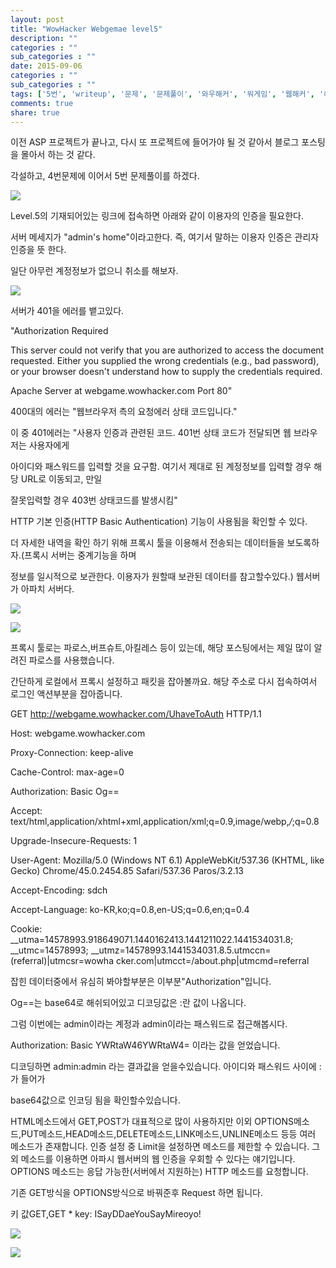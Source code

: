 ```yaml
---
layout: post
title: "WowHacker Webgemae level5"
description: ""
categories : ""
sub_categories : ""
date: 2015-09-06
categories : ""
sub_categories : ""
tags: ['5번', 'writeup', '문제', '문제풀이', '와우해커', '워게임', '웹해커', '해답']
comments: true
share: true
---
```


이전 ASP 프로젝트가 끝나고, 다시 또 프로젝트에 들어가야 될 것 같아서 블로그 포스팅을 몰아서 하는 것 같다.

각설하고, 4번문제에 이어서 5번 문제풀이를 하겠다.

  

  

![](/assets/images/posts/75/217A5B4C55EC137524F19F.PNG)

  

  

Level.5의 기재되어있는 링크에 접속하면 아래와 같이 이용자의 인증을 필요한다.

서버 메세지가 "admin's home"이라고한다. 즉, 여기서 말하는 이용자 인증은 관리자 인증을 뜻 한다.

일단 아무런 계정정보가 없으니 취소를 해보자.

  

  

![](/assets/images/posts/75/2669A44C55EC1378323AE2.PNG)

서버가 401을 에러를 뱉고있다.  

"Authorization Required

This server could not verify that you are authorized to access the document
requested. Either you supplied the wrong credentials (e.g., bad password), or
your browser doesn't understand how to supply the credentials required.

Apache Server at webgame.wowhacker.com Port 80"

  

400대의 에러는 "웹브라우저 측의 요청에러 상태 코드입니다."

이 중 401에러는 "사용자 인증과 관련된 코드. 401번 상태 코드가 전달되면 웹 브라우저는 사용자에게

아이디와 패스워드를 입력할 것을 요구함. 여기서 제대로 된 계정정보를 입력할 경우 해당 URL로 이동되고, 만일

잘못입력할 경우 403번 상태코드를 발생시킴"

  

HTTP 기본 인증(HTTP Basic Authentication) 기능이 사용됨을 확인할 수 있다.

더 자세한 내역을 확인 하기 위해 프록시 툴을 이용해서 전송되는 데이터들을 보도록하자.(프록시 서버는 중계기능을 하며

정보를 일시적으로 보관한다. 이용자가 원할때 보관된 데이터를 참고할수있다.) 웹서버가 아파치 서버다.

  

![](/assets/images/posts/75/2340563F55EC1474375E03.PNG)

  

  

![](/assets/images/posts/75/2371CA3F55EC1477062D0A.PNG)

  

  

프록시 툴로는 파로스,버프슈트,아킬레스 등이 있는데, 해당 포스팅에서는 제일 많이 알려진 파로스를 사용했습니다.

간단하게 로컬에서 프록시 설정하고 패킷을 잡아볼까요. 해당 주소로 다시 접속하여서 로그인 액션부분을 잡아줍니다.

  

GET http://webgame.wowhacker.com/UhaveToAuth HTTP/1.1

Host: webgame.wowhacker.com

Proxy-Connection: keep-alive

Cache-Control: max-age=0

Authorization: Basic Og==

Accept:
text/html,application/xhtml+xml,application/xml;q=0.9,image/webp,*/*;q=0.8

Upgrade-Insecure-Requests: 1

User-Agent: Mozilla/5.0 (Windows NT 6.1) AppleWebKit/537.36 (KHTML, like
Gecko) Chrome/45.0.2454.85 Safari/537.36 Paros/3.2.13

Accept-Encoding: sdch

Accept-Language: ko-KR,ko;q=0.8,en-US;q=0.6,en;q=0.4

Cookie: __utma=14578993.918649071.1440162413.1441211022.1441534031.8;
__utmc=14578993; __utmz=14578993.1441534031.8.5.utmccn=(referral)|utmcsr=wowha
cker.com|utmcct=/about.php|utmcmd=referral

  

잡힌 데이터중에서 유심히 봐야할부분은 이부분"Authorization"입니다.

Og==는 base64로 해쉬되어있고 디코딩값은 :란 값이 나옵니다.

그럼 이번에는 admin이라는 계정과 admin이라는 패스워드로 접근해봅시다.

  

Authorization: Basic YWRtaW46YWRtaW4= 이라는 값을 얻었습니다.

디코딩하면 admin:admin 라는 결과값을 얻을수있습니다. 아이디와 패스워드 사이에 :가 들어가

base64값으로 인코딩 됨을 확인할수있습니다.

  

HTML메소드에서 GET,POST가 대표적으로 많이 사용하지만 이외
OPTIONS메소드,PUT메소드,HEAD메소드,DELETE메소드,LINK메소드,UNLINE메소드 등등 여러 메소드가 존재합니다. 인증 설정
중 Limit을 설정하면 메소드를 제한할 수 있습니다. 그 외 메소드를 이용하면 아파시 웹서버의 웹 인증을 우회할 수 있다는 얘기입니다.
OPTIONS 메소드는 응답 가능한(서버에서 지원하는) HTTP 메소드를 요청합니다.

  

기존 GET방식을 OPTIONS방식으로 바꿔준후 Request 하면 됩니다.

키 값GET,GET * key: ISayDDaeYouSayMireoyo!

  

![](/assets/images/posts/75/226D204655EC1E1729ED54.PNG)

  

  

![](/assets/images/posts/75/2224324F55EC1E8813EA86.JPEG)

  

  

  

  

  

